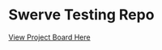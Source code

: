 # Swerve Testing Repo

[View Project Board Here](https://github.com/iron-claw-972/Code-Structure-2023/projects/1)
